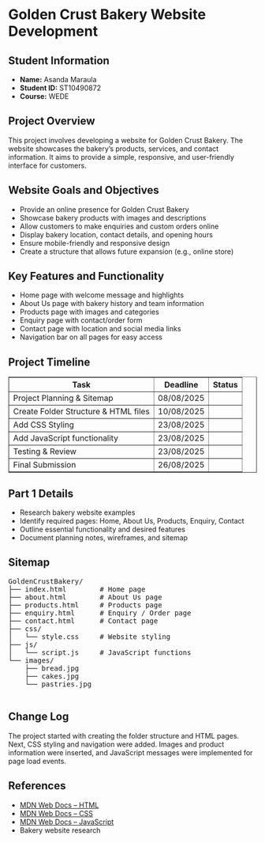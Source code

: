 <!DOCTYPE html>
<html lang="en">
<head>
  <meta charset="UTF-8">
  <title>Golden Crust Bakery Website Development</title>
</head>
<body>

  <h1>Golden Crust Bakery Website Development</h1>

  <h2>Student Information</h2>
  <ul>
    <li><strong>Name:</strong> Asanda Maraula</li>
    <li><strong>Student ID:</strong> ST10490872</li>
    <li><strong>Course:</strong> WEDE</li>
  </ul>

  <h2>Project Overview</h2>
  <p>
    This project involves developing a website for Golden Crust Bakery.  
    The website showcases the bakery’s products, services, and contact information.  
    It aims to provide a simple, responsive, and user-friendly interface for customers.
  </p>

  <h2>Website Goals and Objectives</h2>
  <ul>
    <li>Provide an online presence for Golden Crust Bakery</li>
    <li>Showcase bakery products with images and descriptions</li>
    <li>Allow customers to make enquiries and custom orders online</li>
    <li>Display bakery location, contact details, and opening hours</li>
    <li>Ensure mobile-friendly and responsive design</li>
    <li>Create a structure that allows future expansion (e.g., online store)</li>
  </ul>

  <h2>Key Features and Functionality</h2>
  <ul>
    <li>Home page with welcome message and highlights</li>
    <li>About Us page with bakery history and team information</li>
    <li>Products page with images and categories</li>
    <li>Enquiry page with contact/order form</li>
    <li>Contact page with location and social media links</li>
    <li>Navigation bar on all pages for easy access</li>
  </ul>

  <h2>Project Timeline</h2>
  <table border="1" cellpadding="5" cellspacing="0">
    <tr>
      <th>Task</th>
      <th>Deadline</th>
      <th>Status</th>
    </tr>
    <tr>
      <td>Project Planning & Sitemap</td>
      <td>08/08/2025</td>
      <td></td>
    </tr>
    <tr>
      <td>Create Folder Structure & HTML files</td>
      <td>10/08/2025</td>
      <td></td>
    </tr>
    <tr>
      <td>Add CSS Styling</td>
      <td>23/08/2025</td>
      <td></td>
    </tr>
    <tr>
      <td>Add JavaScript functionality</td>
      <td>23/08/2025</td>
      <td></td>
    </tr>
    <tr>
      <td>Testing & Review</td>
      <td>23/08/2025</td>
      <td></td>
    </tr>
    <tr>
      <td>Final Submission</td>
      <td>26/08/2025</td>
      <td></td>
    </tr>
  </table>

  <h2>Part 1 Details</h2>
  <ul>
    <li>Research bakery website examples</li>
    <li>Identify required pages: Home, About Us, Products, Enquiry, Contact</li>
    <li>Outline essential functionality and desired features</li>
    <li>Document planning notes, wireframes, and sitemap</li>
  </ul>

  <h2>Sitemap</h2>
  <pre>
GoldenCrustBakery/
├── index.html        # Home page
├── about.html        # About Us page
├── products.html     # Products page
├── enquiry.html      # Enquiry / Order page
├── contact.html      # Contact page
├── css/
│   └── style.css     # Website styling
├── js/
│   └── script.js     # JavaScript functions
└── images/
    ├── bread.jpg
    ├── cakes.jpg
    └── pastries.jpg
  </pre>

  <h2>Change Log</h2>
  <p>
    The project started with creating the folder structure and HTML pages.  
    Next, CSS styling and navigation were added.  
    Images and product information were inserted, and JavaScript messages were implemented for page load events.
  </p>

  <h2>References</h2>
  <ul>
    <li><a href="https://developer.mozilla.org/en-US/docs/Web/HTML">MDN Web Docs – HTML</a></li>
    <li><a href="https://developer.mozilla.org/en-US/docs/Web/CSS">MDN Web Docs – CSS</a></li>
    <li><a href="https://developer.mozilla.org/en-US/docs/Web/JavaScript">MDN Web Docs – JavaScript</a></li>
    <li>Bakery website research</li>
  </ul>

</body>
</html>
